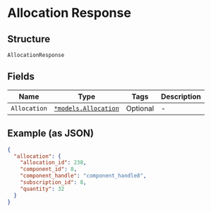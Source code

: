 
# Allocation Response

## Structure

`AllocationResponse`

## Fields

| Name | Type | Tags | Description |
|  --- | --- | --- | --- |
| `Allocation` | [`*models.Allocation`](../../doc/models/allocation.md) | Optional | - |

## Example (as JSON)

```json
{
  "allocation": {
    "allocation_id": 238,
    "component_id": 8,
    "component_handle": "component_handle8",
    "subscription_id": 8,
    "quantity": 32
  }
}
```

